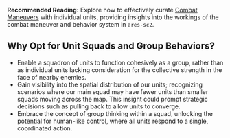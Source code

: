 <b>Recommended Reading:</b> Explore how to effectively curate 
[Combat Maneuvers]([Installation](./combat_maneuver_example.html)) with individual units, 
providing insights into the workings of the combat maneuver and behavior system in `ares-sc2`.

## Why Opt for Unit Squads and Group Behaviors?

 - Enable a squadron of units to function cohesively as a group, rather than as 
individual units lacking consideration for the collective strength in the face of nearby enemies.
 - Gain visibility into the spatial distribution of our units; recognizing scenarios 
where our main squad may have fewer units than smaller squads moving across the map. 
This insight could prompt strategic decisions such as pulling back to allow units to converge.
 - Embrace the concept of group thinking within a squad, unlocking the potential for 
human-like control, where all units respond to a single, coordinated action.
